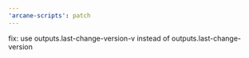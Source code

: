 ```yaml
---
'arcane-scripts': patch
---
```


fix: use outputs.last-change-version-v instead of outputs.last-change-version
